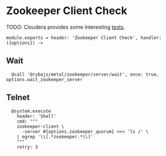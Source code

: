
# Zookeeper Client Check

TODO: Cloudera provides some interesting [tests](http://www.cloudera.com/content/cloudera/en/documentation/cloudera-manager/v5-latest/Cloudera-Manager-Health-Tests/ht_zookeeper.html).

    module.exports = header: 'Zookeeper Client Check', handler: ({options}) ->

## Wait

      @call '@rybajs/metal/zookeeper/server/wait', once: true, options.wait_zookeeper_server

## Telnet
  
      @system.execute
        header: 'Shell'
        cmd: """
        zookeeper-client \
          -server #{options.zookeeper_quorum} <<< 'ls /' \
        | egrep '\\[.*zookeeper.*\\]'
        """
        retry: 3
